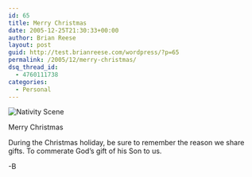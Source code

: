 ```yaml
---
id: 65
title: Merry Christmas
date: 2005-12-25T21:30:33+00:00
author: Brian Reese
layout: post
guid: http://test.brianreese.com/wordpress/?p=65
permalink: /2005/12/merry-christmas/
dsq_thread_id:
  - 4760111738
categories:
  - Personal
---
```

<img src="http://www.brianreese.com/images/Christmas/Nativity.jpg" alt="Nativity Scene" align="Center" />

Merry Christmas

During the Christmas holiday, be sure to remember the reason we share gifts. To commerate God&#8217;s gift of his Son to us.

-B